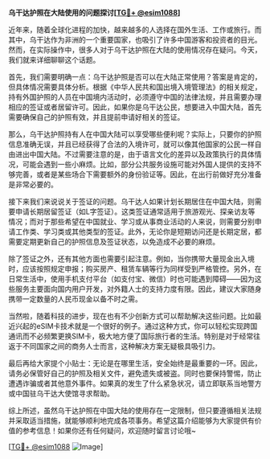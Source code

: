 **乌干达护照在大陆使用的问题探讨[[TG💪+ @esim1088](https://t.me/s/esim1088)]**

近年来，随着全球化进程的加快，越来越多的人选择在国外生活、工作或旅行。而其中，乌干达作为非洲的一个重要国家，也吸引了许多中国游客和投资者的目光。然而，在实际操作中，很多人对于乌干达护照在大陆的使用情况存在疑问。今天，我们就来详细聊聊这个话题。

首先，我们需要明确一点：乌干达护照是否可以在大陆正常使用？答案是肯定的，但具体情况需要具体分析。根据《中华人民共和国出境入境管理法》的相关规定，持有外国护照的人员在中国境内活动时，必须遵守中国的法律法规，并且需要办理相应的签证或者居留许可。因此，如果你是乌干达公民，想要进入中国大陆，首先需要确保自己的护照有效，并且提前申请好相关的签证。

那么，乌干达护照持有人在中国大陆可以享受哪些便利呢？实际上，只要你的护照信息准确无误，并且已经获得了合法的入境许可，就可以像其他国家的公民一样自由进出中国大陆。不过需要注意的是，由于语言文化的差异以及政策执行的具体情况，可能会遇到一些小麻烦。比如，部分公共服务设施可能对外国人提供的支持不够完善，或者是某些场合下需要额外的身份验证等。因此，在出行前做好充分准备是非常必要的。

接下来我们来说说关于签证的问题。乌干达人如果计划长期居住在中国大陆，则需要申请长期居留签证（如L字签证）。这类签证通常适用于旅游观光、探亲访友等情况；而对于那些希望在中国就业、学习或从事商业活动的人来说，则需要分别申请工作类、学习类或其他类型的签证。此外，无论你是短期访问还是长期定居，都需要定期更新自己的护照信息及签证状态，以免造成不必要的麻烦。

除了签证之外，还有其他方面也需要引起注意。例如，当你携带大量现金出入境时，应该按照规定申报；购买房产、租赁车辆等行为同样受到严格管控。另外，在日常生活中，使用手机支付平台（如支付宝、微信）时也可能遇到障碍——因为这些服务主要面向国内用户开发，对外籍人士的支持力度有限。因此，建议大家随身携带一定数量的人民币现金以备不时之需。

当然啦，随着科技的进步，现在也有不少创新方式可以帮助解决这些问题。比如最近兴起的eSIM卡技术就是一个很好的例子。通过这种方式，你可以轻松实现跨国通讯而不必频繁更换SIM卡，极大地方便了国际旅行者的生活。特别是对于经常往返于不同国家之间的商务人士而言，这种解决方案无疑极具吸引力。

最后再给大家提个小贴士：无论是在哪里生活，安全始终是最重要的一环。因此，请务必保管好自己的护照及相关文件，避免遗失或被盗。同时也要保持警惕，防止遭遇诈骗或者其他意外事件。如果真的发生了什么紧急状况，请立即联系当地警方或中国驻乌干达大使馆寻求帮助。

综上所述，虽然乌干达护照在中国大陆的使用存在一定限制，但只要遵循相关法规并采取适当措施，就能够顺利地完成各项事务。希望这篇介绍能够为大家提供有价值的参考信息！如果你还有任何疑问，欢迎随时留言讨论哦~

[[TG💪+ @esim1088](https://t.me/s/esim1088) ![Image](https://i.postimg.cc/4NQfJmqS/Snipaste-2025-05-13-00-14-12.png)]